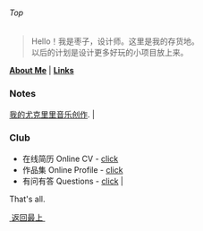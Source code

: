 ###### Top
> Hello！我是枣子，设计师。这里是我的存货地。  
> 以后的计划是设计更多好玩的小项目放上来。
  

 [**About Me**][3] | [**Links**][1] 
  

### Notes
[我的尤克里里音乐创作](music).
  | 
### Club
- 在线简历 Online CV - [click][4]
- 作品集 Online Profile - [click][5]
- 有问有答 Questions - [click][6]
  |
  
That's all.
  

[ 返回最上 ][7]


[1]:	#club
[2]:	#work
[3]:	about
[4]:	https://dosthcool.github.io/cho-moon.html
[5]:	https://dosthcool.github.io
[6]:	https://dosthcool.github.io/questions.html
[7]:	#top
